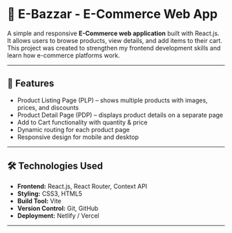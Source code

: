 # 🛒 E-Bazzar - E-Commerce Web App

A simple and responsive **E-Commerce web application** built with React.js.  
It allows users to browse products, view details, and add items to their cart.  
This project was created to strengthen my frontend development skills and learn how e-commerce platforms work.

---

## 🚀 Features
- Product Listing Page (PLP) – shows multiple products with images, prices, and discounts  
- Product Detail Page (PDP) – displays product details on a separate page  
- Add to Cart functionality with quantity & price  
- Dynamic routing for each product page  
- Responsive design for mobile and desktop  

---

## 🛠️ Technologies Used
- **Frontend:** React.js, React Router, Context API  
- **Styling:** CSS3, HTML5  
- **Build Tool:** Vite  
- **Version Control:** Git, GitHub  
- **Deployment:** Netlify / Vercel  

---


